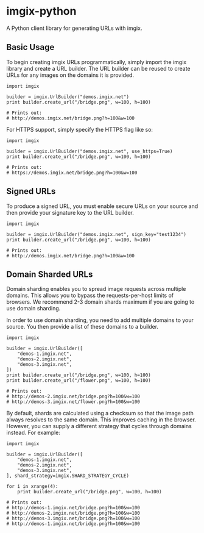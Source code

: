 imgix-python
============

A Python client library for generating URLs with imgix.

Basic Usage
-----------

To begin creating imgix URLs programmatically, simply import the imgix library
and create a URL builder. The URL builder can be reused to create URLs for any
images on the domains it is provided.

    import imgix

	builder = imgix.UrlBuilder("demos.imgix.net")
	print builder.create_url("/bridge.png", w=100, h=100)

	# Prints out:
    # http://demos.imgix.net/bridge.png?h=100&w=100

For HTTPS support, simply specify the HTTPS flag like so:

    import imgix

	builder = imgix.UrlBuilder("demos.imgix.net", use_https=True)
	print builder.create_url("/bridge.png", w=100, h=100)

	# Prints out: 
    # https://demos.imgix.net/bridge.png?h=100&w=100


Signed URLs
-----------

To produce a signed URL, you must enable secure URLs on your source and then
provide your signature key to the URL builder.

    import imgix

	builder = imgix.UrlBuilder("demos.imgix.net", sign_key="test1234")
	print builder.create_url("/bridge.png", w=100, h=100)

	# Prints out:
    # http://demos.imgix.net/bridge.png?h=100&w=100


Domain Sharded URLs
-------------------

Domain sharding enables you to spread image requests across multiple domains.
This allows you to bypass the requests-per-host limits of browsers. We
recommend 2-3 domain shards maximum if you are going to use domain sharding.

In order to use domain sharding, you need to add multiple domains to your 
source. You then provide a list of these domains to a builder.

    import imgix

	builder = imgix.UrlBuilder([
		"demos-1.imgix.net",
		"demos-2.imgix.net",
		"demos-3.imgix.net",
	])
	print builder.create_url("/bridge.png", w=100, h=100)
	print builder.create_url("/flower.png", w=100, h=100)

	# Prints out:
    # http://demos-2.imgix.net/bridge.png?h=100&w=100
    # http://demos-3.imgix.net/flower.png?h=100&w=100

By default, shards are calculated using a checksum so that the image path
always resolves to the same domain. This improves caching in the browser. 
However, you can supply a different strategy that cycles through domains 
instead. For example:

    import imgix

	builder = imgix.UrlBuilder([
		"demos-1.imgix.net",
		"demos-2.imgix.net",
		"demos-3.imgix.net",
	], shard_strategy=imgix.SHARD_STRATEGY_CYCLE)

	for i in xrange(4):
		print builder.create_url("/bridge.png", w=100, h=100)

	# Prints out:
    # http://demos-1.imgix.net/bridge.png?h=100&w=100
    # http://demos-2.imgix.net/bridge.png?h=100&w=100
    # http://demos-3.imgix.net/bridge.png?h=100&w=100
    # http://demos-1.imgix.net/bridge.png?h=100&w=100

	

